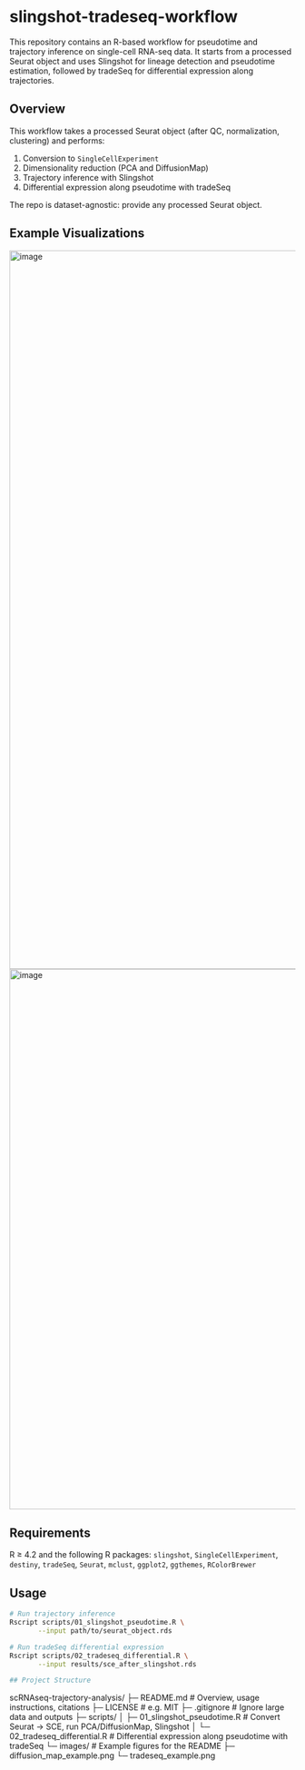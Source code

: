 # slingshot-tradeseq-workflow
This repository contains an R-based workflow for pseudotime and trajectory inference on single-cell RNA-seq data. It starts from a processed Seurat object and uses Slingshot for lineage detection and pseudotime estimation, followed by tradeSeq for differential expression along trajectories.
## Overview
This workflow takes a processed Seurat object (after QC, normalization, clustering)
and performs:
1. Conversion to `SingleCellExperiment`
2. Dimensionality reduction (PCA and DiffusionMap)
3. Trajectory inference with Slingshot
4. Differential expression along pseudotime with tradeSeq

The repo is dataset-agnostic: provide any processed Seurat object.

## Example Visualizations
<img width="1344" height="1266" alt="image" src="https://github.com/user-attachments/assets/440ccb30-4c9f-45fb-bfb1-26ea948816ff" />
<img width="954" height="952" alt="image" src="https://github.com/user-attachments/assets/759b3c61-71a5-4e57-b529-226937103460" />


## Requirements
R ≥ 4.2 and the following R packages:
`slingshot`, `SingleCellExperiment`, `destiny`, `tradeSeq`, `Seurat`, `mclust`, `ggplot2`, `ggthemes`, `RColorBrewer`

## Usage
```bash
# Run trajectory inference
Rscript scripts/01_slingshot_pseudotime.R \
       --input path/to/seurat_object.rds

# Run tradeSeq differential expression
Rscript scripts/02_tradeseq_differential.R \
       --input results/sce_after_slingshot.rds

## Project Structure
```
scRNAseq-trajectory-analysis/
├─ README.md                 # Overview, usage instructions, citations
├─ LICENSE                   # e.g. MIT
├─ .gitignore                # Ignore large data and outputs
├─ scripts/
│   ├─ 01_slingshot_pseudotime.R   # Convert Seurat → SCE, run PCA/DiffusionMap, Slingshot
│   └─ 02_tradeseq_differential.R  # Differential expression along pseudotime with tradeSeq
└─ images/                   # Example figures for the README
    ├─ diffusion_map_example.png
    └─ tradeseq_example.png
```

